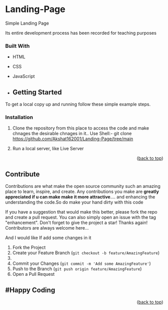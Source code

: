 # Landing-Page

Simple Landing Page

Its entire development process has been recorded for teaching purposes


### Built With

* HTML
* CSS
* JavaScript

  

* ## Getting Started

To get a local copy up and running follow these simple example steps.

### Installation


1. Clone the repository from this place to access the code and make chnages the desirable chnages in it..
   Use Shell:-
   git clone https://github.com/Akshat162001/Landing-Page/tree/main
   

   
2. Run a local server, like Live Server

<p align="right"> (<a href="#readme-top">back to top</a>)</p>

## Contribute

Contributions are what make the open source community such an amazing place to learn, inspire, and create. Any contributions you make are **greatly appreciated if u can make make it more attractive**.... and enhancing the understanding the code.So do make your hand dirty with this code

If you have a suggestion that would make this better, please fork the repo and create a pull request. You can also simply open an issue with the tag "enhancement".
Don't forget to give the project a star! Thanks again! Contributors are always welcome here...


And I would like If add some changes in it


1. Fork the Project
2. Create your Feature Branch (`git checkout -b feature/AmazingFeature`)
3. 
4. Commit your Changes (`git commit -m 'Add some AmazingFeature'`)
5. Push to the Branch (`git push origin feature/AmazingFeature`)
6. Open a Pull Request

<h2>#Happy Coding</h2>

<p align="right">(<a href="#readme-top">back to top</a>)</p>



